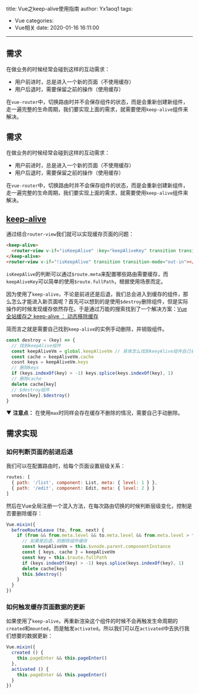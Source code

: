 title: Vue之keep-alive使用指南
author: Yx1aoq1
tags:
  - Vue
categories:
  - Vue相关
date: 2020-01-16 16:11:00
---
## 需求

在做业务的时候经常会碰到这样的互动需求：

* 用户前进时，总是进入一个新的页面（不使用缓存）
* 用户后退时，需要保留之前的操作（使用缓存）

在`vue-router`中，切换路由时并不会保存组件的状态，而是会重新创建新组件，走一遍完整的生命周期，我们要实现上面的需求，就需要使用`keep-alive`组件来解决。

<!-- more -->

## 需求

在做业务的时候经常会碰到这样的互动需求：

* 用户前进时，总是进入一个新的页面（不使用缓存）
* 用户后退时，需要保留之前的操作（使用缓存）

在`vue-router`中，切换路由时并不会保存组件的状态，而是会重新创建新组件，走一遍完整的生命周期，我们要实现上面的需求，就需要使用`keep-alive`组件来解决。

## [keep-alive](https://cn.vuejs.org/v2/api/#keep-alive)

通过结合`router-view`我们就可以实现缓存页面的问题：

```html
<keep-alive>
  <router-view v-if="isKeepAlive" :key="keepAliveKey" transition transition-mode="out-in"></router-view>
</keep-alive>
<router-view v-if="!isKeepAlive" transition transition-mode="out-in"></router-view>
```

`isKeepAlive`的判断可以通过`$route.meta`来配置哪些路由需要缓存，而`keepAliveKey`可以简单的使用`$route.fullPath`，根据使用场景而定。

因为使用了`keep-alive`，不论是前进还是后退，我们总会进入到缓存的组件，那么怎么才能进入新页面呢？首先可以想到的是使用`$destroy`删除组件，但是实际操作的时候发现缓存依然存在。于是通过万能的搜索找到了一个解决方案：[Vue 全站缓存之 keep-alive ： 动态移除缓存](https://juejin.im/post/5b610da4e51d45195c07720d#heading-1)

简而言之就是需要自己找到`keep-alive`的实例手动删除，并销毁组件。


```js
const destroy = (key) => {
  // 找到keepAlive组件
  const keepAliveVm = global.keepAliveVm // 具体怎么找到keeyAlive组件自己看情况
  const cache = keepAliveVm.cache
  cosnt keys = keepAliveVm.keys
  // 删除keys
  if (keys.indexOf(key) > -1) keys.splice(keys.indexOf(key), 1)
  // 删除cache
  delete cache[key]
  // $destroy组件
  vnodes[key].$destroy()
}
```

▼ **注意点：** 在使用`max`时同样会存在缓存不删除的情况，需要自己手动删除。

## 需求实现

### 如何判断页面的前进后退

我们可以在配置路由时，给每个页面设置层级关系：

```js
routes: [
  { path: '/list', component: List, meta: { level: 1 } },
  { path: '/edit', component: Edit, meta: { level: 2 } }
]
```

然后在Vue全局注册一个混入方法，在每次路由切换的时候判断层级变化，控制是否要删除缓存：

```js
Vue.mixin({
  befroeRouteLeave (to, from, next) {
    if (from && from.meta.level && to.meta.level && from.meta.level > to.meta.level) {
      // 如果是后退，则删除组件缓存
      const keepAliveVm = this.$vnode.parent.componentInstance
      const { keys, cache } = keepAliveVm
      const key = this.$route.fullPath
      if (keys.indexOf(key) > -1) keys.splice(keys.indexOf(key), 1)
      delete cache[key]
      this.$destroy()
    }
  }
})
```

### 如何触发缓存页面数据的更新

如果使用了`keep-alive`，再重新渲染这个组件的时候不会再触发生命周期的`created`和`mounted`，而是触发`activated`。所以我们可以在`activated`中去执行我们想要的数据更新：

```js
Vue.mixin({
  created () {
    this.pageEnter && this.pageEnter()
  },
  activated () {
    this.pageEnter && this.pageEnter()
  }
})
```
